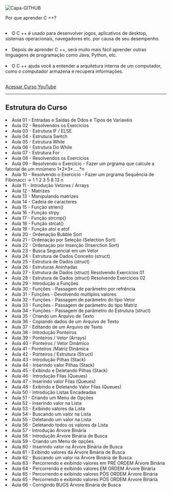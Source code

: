 ![Capa-GITHUB](https://user-images.githubusercontent.com/27355729/87550489-13958880-c67d-11ea-8d58-65ab2ef8e6b1.png)

  Por que aprender C ++? <br><br>
<li>O C ++ é usado para desenvolver jogos, aplicativos de desktop, sistemas operacionais, navegadores etc. por causa de seu desempenho.</li><br>
<li>Depois de aprender C ++, será muito mais fácil aprender outras linguagens de programação como Java, Python, etc.</li><br>
<li>O C ++ ajuda você a entender a arquitetura interna de um computador, como o computador armazena e recupera informações.</li><br>

<a href="https://www.youtube.com/watch?v=yHbFhAyOqZQ" target="_blank"> Acessar Curso YouTube</a>

<hr>
<h2> Estrutura do Curso</h2>

<li>Aula 01 - Entradas e Saídas de Ddos e Tipos de Variavéis </li>
<li>Aula 02 - Resolvendos os Exercícios </li>
<li>Aula 03 - Estrutura IF / ELSE </li>
<li>Aula 04 - Estrutura Switch </li>
<li>Aula 05 - Estrutura While </li>
<li>Aula 06 - Estrutura Do While </li>
<li>Aula 07 - Estrutura  For</li>
<li>Aula 08 - Resolvendos os Exercícios </li>
<li>Aula 09 - Resolvendo o Exercício - Fazer um prgrama que calcule a fatorial de um mnúmero 1*2*3*.....*n </li>
<li>Aula 10 - Resolvendo o Exercício - Fazer um prgrama Sequência de Fibonacci -> 1 1 2 3 5 8 13 n  </li>
<li>Aula 11 - Introdução Vetores / Arrays </li>
<li>Aula 12 - Matrizes </li>
<li>Aula 13 - Manipulando matrizes </li>
<li>Aula 14 - Cadeia de caracteres </li>
<li>Aula 15 - Função strlen() </li>
<li>Aula 16 - Função strpy </li>
<li>Aula 17 - Função strcmp() </li>
<li>Aula 18 - Função strcat() </li>
<li>Aula 19 - Função atoi e atof </li>
<li>Aula 20 - Ordenação Bubble Sort </li>
<li>Aula 21 - Ordenação por Seleção (Selection Sort) </li>
<li>Aula 22 - Ordenação por Inserção (Inserction Sort) </li>
<li>Aula 23 - Busca Seguencial em um Vetor </li>
<li>Aula 24 - Estrutura de Dados Conceito (struct) </li>
<li>Aula 25 - Estrutura de Dados (struct) </li>
<li>Aula 26 - Estruturas Aninhadas </li>
<li>Aula 27 - Estrutura de Dados (struct) Resolvendo Exercícios 01 </li>
<li>Aula 28 - Estrutura de Dados (struct) Resolvendo Exercícios 02  </li>
<li>Aula 29 - Introdução a Funções </li>
<li>Aula 30 - Funções - Passagem de parâmetro por refrência </li>
<li>Aula 31 - Funções - Devolvendo multiplos valores  </li>
<li>Aula 32 - Funções - Passagem de parâmetro do tipo Vetor </li>
<li>Aula 33 - Funções - Passagem de parâmetro do tipo Matriz </li>
<li>Aula 34 - Funções - Passagem de parâmetro do Estrutura (struct) </li>
<li>Aula 35 - Criando um Arquivo de Texto </li>
<li>Aula 36 - Copiando dados de um Arquivo de Texto </li>
<li>Aula 37 - Editando de um Arquivo de Texto </li>
<li>Aula 38 - Introdução Ponteiros </li>
<li>Aula 39 - Ponteiros / Vetor (Arrays) </li>
<li>Aula 40 - Ponteiros / Vetor Dinâmico  </li>
<li>Aula 41 - Ponteiros /Matriz Dinâmica </li>
<li>Aula 42 - Ponteiros / Estrutura (Struct) </li>
<li>Aula 43 - Introdução Pilhas (Stack) </li>
<li>Aula 44 - Inserindo valor Pilhas (Stack) </li>
<li>Aula 45 - Exibindo e Deletando Pilhas (Stack) </li>
<li>Aula 46 - Introdução Filas (Queues) </li>
<li>Aula 47 - Inserindo valor Filas (Queues) </li>
<li>Aula 48 - Exibindo e Deletando Valor Filas (Queues) </li>
<li>Aula 50 - Introdução Listas Encadeadas </li>
<li>Aula 51 - Criando um Menu de Opções </li>
<li>Aula 52 - Inserindo valor na Lista  </li>
<li>Aula 53 - Exibindo valores da Lista </li>
<li>Aula 54 - Buscando um valor na Lista </li>
<li>Aula 55 - Deletando um valor na Lista </li>
<li>Aula 56 - Deletando todos os valores da Lista  </li>
<li>Aula 57 -  Introdução Árvore Binária  </li>
<li>Aula 58 -  Introdução Árvore Binária de Busca  </li>
<li>Aula 59 -  Criando um Menu de opções </li>
<li>Aula 60 -  Inserindo valor na Árvore Binária de Busca </li>
<li>Aula 61 -  Exibindo valores da Árvore Binária de Busca </li>
<li>Aula 62 -  Buscando um valor na Árvore Binária de Busca </li>
<li>Aula 63 -  Percorrendo e exibindo valores em PRÉ ORDEM Árvore Binária </li>
<li>Aula 64 -  Percorrendo e exibindo valores EM ORDEM Árvore Binária </li>
<li>Aula 65 -  Percorrendo e exibindo valores PÓS ORDEM Árvore Binária  </li>
<li>Aula 65 -  Percorrendo e exibindo valores PÓS ORDEM Árvore Binária  </li>
<li>Aula 66 -  Corrigindo BUGS Árvore Binária de Busca </li>












